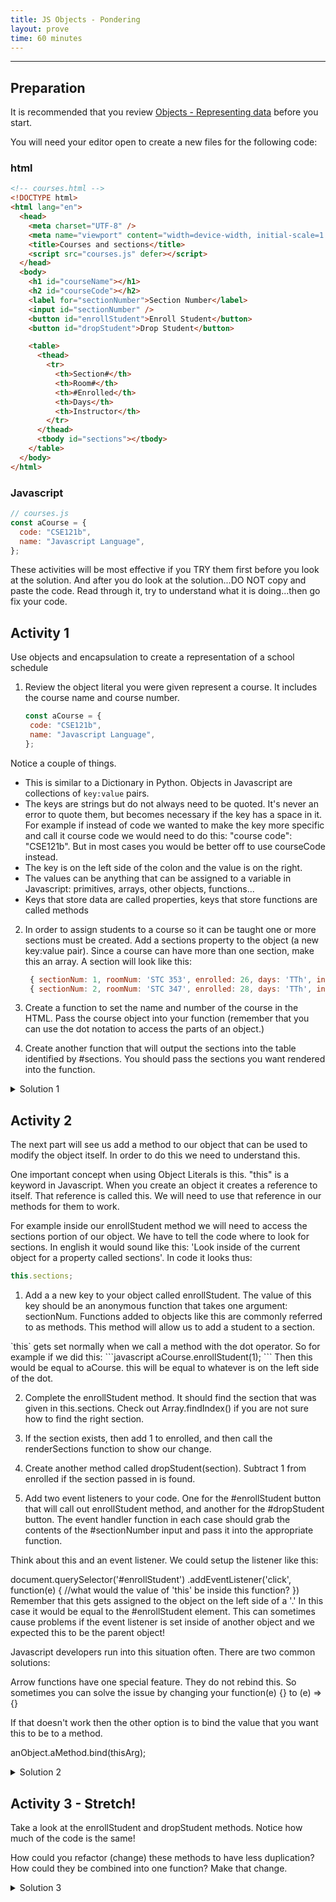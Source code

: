 ```yaml
---
title: JS Objects - Pondering
layout: prove
time: 60 minutes
---
```



- - -

## Preparation

It is recommended that you review [Objects - Representing data](https://byui-cit.github.io/learning-modules/modules/js/objects/prepare1/) before you start. 

You will need your editor open to create a new files for the following code:

### html

```html
<!-- courses.html -->
<!DOCTYPE html>
<html lang="en">
  <head>
    <meta charset="UTF-8" />
    <meta name="viewport" content="width=device-width, initial-scale=1.0" />
    <title>Courses and sections</title>
    <script src="courses.js" defer></script>
  </head>
  <body>
    <h1 id="courseName"></h1>
    <h2 id="courseCode"></h2>
    <label for="sectionNumber">Section Number</label>
    <input id="sectionNumber" />
    <button id="enrollStudent">Enroll Student</button>
    <button id="dropStudent">Drop Student</button>

    <table>
      <thead>
        <tr>
          <th>Section#</th>
          <th>Room#</th>
          <th>#Enrolled</th>
          <th>Days</th>
          <th>Instructor</th>
        </tr>
      </thead>
      <tbody id="sections"></tbody>
    </table>
  </body>
</html>
```

### Javascript

```javascript
// courses.js
const aCourse = {
  code: "CSE121b",
  name: "Javascript Language",
};
```

These activities will be most effective if you TRY them first before you look at the solution. And after you do look at the solution...DO NOT copy and paste the code. Read through it, try to understand what it is doing...then go fix your code.

## Activity 1

Use objects and encapsulation to create a representation of a school schedule

1. Review the object literal you were given represent a course. It includes the course name and course number.

   ```javascript
   const aCourse = {
    code: "CSE121b",
    name: "Javascript Language",
   };
   ```
<div class="callout">

Notice a couple of things.

 - This is similar to a Dictionary in Python. Objects in Javascript are collections of `key:value` pairs.
 - The keys are strings but do not always need to be quoted. It's never an error to quote them, but becomes necessary if the key has a space in it. For example if instead of code we wanted to make the key more specific and call it course code we would need to do this: "course code": "CSE121b". But in most cases you would be better off to use courseCode instead.
 - The key is on the left side of the colon and the value is on the right.
 - The values can be anything that can be assigned to a variable in Javascript: primitives, arrays, other objects, functions...
 - Keys that store data are called properties, keys that store functions are called methods

 </div>

2. In order to assign students to a course so it can be taught one or more sections must be created. Add a sections property to the object (a new key:value pair). Since a course can have more than one section, make this an array. A section will look like this:

   ```javascript
    { sectionNum: 1, roomNum: 'STC 353', enrolled: 26, days: 'TTh', instructor: 'Bro T'},
    { sectionNum: 2, roomNum: 'STC 347', enrolled: 28, days: 'TTh', instructor: 'Sis A'}
   ```
3. Create a function to set the name and number of the course in the HTML. Pass the course object into your function (remember that you can use the dot notation to access the parts of an object.)
4. Create another function that will output the sections into the table identified by #sections. You should pass the sections you want rendered into the function.

<details>
<summary>Solution 1</summary>

```javascript
const aCourse = {
  code: "CSE121b",
  name: "Javascript Language",
  sections: [
    {
      sectionNum: 1,
      roomNum: "STC 353",
      enrolled: 26,
      days: "TTh",
      instructor: "Bro T",
    },
    {
      sectionNum: 2,
      roomNum: "STC 347",
      enrolled: 25,
      days: "TTh",
      instructor: "Sis A",
    },
  ],
};

function setCourseInfo(course) {
  const courseName = document.querySelector("#courseName");
  const courseCode = document.querySelector("#courseCode");
  courseName.textContent = course.name;
  courseCode.textContent = course.code;
}

function sectionTemplate(section) {
  return `<tr>
    <td>${section.sectionNum}</td>
    <td>${section.roomNum}</td>
    <td>${section.enrolled}</td>
    <td>${section.days}</td>
    <td>${section.instructor}</td></tr>`
}

function renderSections(sections) {
  const html = sections.map(sectionTemplate);
  document.querySelector("#sections").innerHTML = html.join("");
}

setCourseInfo(aCourse);
renderSections(aCourse.sections);
```

</details>

## Activity 2

The next part will see us add a method to our object that can be used to modify the object itself. In order to do this we need to understand this.

<div class="callout">
One important concept when using Object Literals is this. "this" is a keyword in Javascript. When you create an object it creates a reference to itself. That reference is called this. We will need to use that reference in our methods for them to work.

For example inside our enrollStudent method we will need to access the sections portion of our object. We have to tell the code where to look for sections. In english it would sound like this: 'Look inside of the current object for a property called sections'. In code it looks thus:
```javascript
this.sections;
```
</div>

1. Add a a new key to your object called enrollStudent. The value of this key should be an anonymous function that takes one argument: sectionNum. Functions added to objects like this are commonly referred to as methods. This method will allow us to add a student to a section.

<div class="callout">
`this` gets set normally when we call a method with the dot operator. So for example if we did this:
```javascript
aCourse.enrollStudent(1);
```
Then this would be equal to aCourse.
this will be equal to whatever is on the left side of the dot.
</div>

2. Complete the enrollStudent method. It should find the section that was given in this.sections. Check out Array.findIndex() if you are not sure how to find the right section.

3. If the section exists, then add 1 to enrolled, and then call the renderSections function to show our change.

4. Create another method called dropStudent(section). Subtract 1 from enrolled if the section passed in is found.

5. Add two event listeners to your code. One for the #enrollStudent button that will call out enrollStudent method, and another for the #dropStudent button. The event handler function in each case should grab the contents of the #sectionNumber input and pass it into the appropriate function.

<div class="callout">

Think about this and an event listener. We could setup the listener like this:

document.querySelector('#enrollStudent')
 .addEventListener('click', function(e) {
  //what would the value of 'this' be inside this function?
})
Remember that this gets assigned to the object on the left side of a '.' In this case it would be equal to the #enrollStudent element. This can sometimes cause problems if the event listener is set inside of another object and we expected this to be the parent object!

Javascript developers run into this situation often. There are two common solutions:

Arrow functions have one special feature. They do not rebind this. So sometimes you can solve the issue by changing your function(e) {} to (e) => {}

If that doesn't work then the other option is to bind the value that you want this to be to a method.

anObject.aMethod.bind(thisArg);
</div>

<details>
<summary>Solution 2</summary>

```javascript
const aCourse = {
  code: "CSE121b",
  name: "Javascript Language",
  sections: [
    {
      sectionNum: 1,
      roomNum: "STC 353",
      enrolled: 26,
      days: "TTh",
      instructor: "Bro T",
    },
    {
      sectionNum: 2,
      roomNum: "STC 347",
      enrolled: 25,
      days: "TTh",
      instructor: "Sis A",
    },
  ],
  enrollStudent: function (sectionNum) {
    // find the right section...Array.findIndex will work here
    const sectionIndex = this.sections.findIndex(
      (section) => section.sectionNum == sectionNum
    );
    if (sectionIndex >= 0) {
      this.sections[sectionIndex].enrolled++;
      renderSections(this.sections);
    }
  },
  dropStudent: function (sectionNum) {
    // find the right section...Array.findIndex will work here
    const sectionIndex = this.sections.findIndex(
      (section) => section.sectionNum == sectionNum
    );
    if (sectionIndex >= 0) {
      this.sections[sectionIndex].enrolled--;
      renderSections(this.sections);
    }
  },
};

function setCourseInfo(course) {
  const courseName = document.querySelector("#courseName");
  const coursecode = document.querySelector("#courseCode");
  courseName.textContent = course.name;
  coursecode.textContent = course.code;
}

function renderSections(sections) {
  const html = sections.map(
    (section) => `<tr>
    <td>${section.sectionNum}</td>
    <td>${section.roomNum}</td>
    <td>${section.enrolled}</td>
    <td>${section.days}</td>
    <td>${section.instructor}</td></tr>`
  );
  document.querySelector("#sections").innerHTML = html.join("");
}

document.querySelector("#enrollStudent").addEventListener("click", function () {
  const sectionNum = document.querySelector("#sectionNumber").value;
  aCourse.enrollStudent(sectionNum);
});
document.querySelector("#dropStudent").addEventListener("click", function () {
  const sectionNum = document.querySelector("#sectionNumber").value;
  aCourse.dropStudent(sectionNum);
});

setCourseInfo(aCourse);
renderSections(aCourse.sections);
```
</details>

## Activity 3 - Stretch!

Take a look at the enrollStudent and dropStudent methods. Notice how much of the code is the same!

How could you refactor (change) these methods to have less duplication? How could they be combined into one function? Make that change.

<details>
<summary>Solution 3</summary>

```javascript
changeEnrollment: function (sectionNum, add = true) {
    // find the right section...Array.findIndex will work here
    const sectionIndex = this.sections.findIndex(
      (section) => section.sectionNum == sectionNum
    );
    if (sectionIndex >= 0) {
      if (add) {
        this.sections[sectionIndex].enrolled++;
      } else {
        this.sections[sectionIndex].enrolled--;
      }
      renderSections(this.sections);
    }
  }
```

</details>